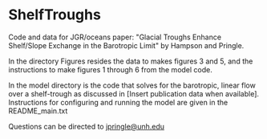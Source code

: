 # ShelfTroughs
Code and data for JGR/oceans paper: "Glacial Troughs Enhance Shelf/Slope Exchange in the Barotropic Limit" by Hampson and Pringle.

In the directory Figures resides the data to makes figures 3 and 5, and the instructions to make figures 1 through 6 from the model code.

In the model directory is the code that solves for the barotropic, linear flow over a shelf-trough as discussed in [Insert publication data when available]. Instructions for configuring and running the model are given in the README_main.txt

Questions can be directed to jpringle@unh.edu
